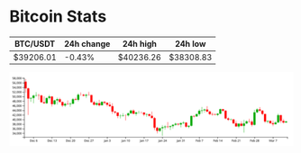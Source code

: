 # Bitcoin Stats

BTC/USDT|24h change|24h high|24h low|
|---|---|---|---|
|$39206.01|-0.43%|$40236.26|$38308.83|

<img src="./chart.svg">
